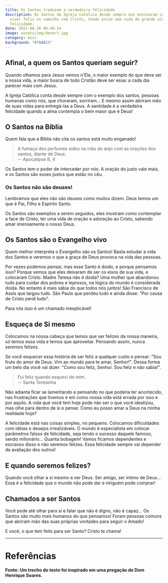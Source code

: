 ```yaml
---
title: Os Santos traduzem a verdadeira felicidade
description: Os Santos da Igreja Católica desde sempre nos ensinaram como é
  viver feliz no caminho com Cristo, tendo assim uma vida de grande alegria e
  felicidade.
date: 2021-06-26 06:46:14
image: assets/img/desert.jpg
category: misc
background: "#7AAB13"
---
```

## Afinal, a quem os Santos queriam seguir?

Quando olhamos para Jesus vemos n'Ele, o maior exemplo do que deve ser a nossa vida, a maior busca de todo Cristão deve ser essa: a cada dia parecer mais com Jesus.

A Igreja Católica conta desde sempre com o exemplo dos santos, pessoas humanas como nós, que choraram, sorriram... E mesmo assim abriram mão de suas vidas para entregá-las a Deus. A santidade é a verdadeira felicidade quando a alma contempla o bem maior que é Deus!

## O Santos na Bíblia

Quem fala que a Bíblia não cita os santos está muito enganado!

> A fumaça dos perfumes subiu na mão do anjo com as orações dos santos, diante de Deus.\
> -- Apocalipse 8, 4

Os Santos tem o poder de interceder por nós. A oração do justo vale mais, e os Santos são esses justos que estão no céu.

### **Os Santos não são deuses!**

Lembramos que eles não são deuses como muitos dizem. Deus temos um que é Pai, Filho e Espírito Santo. 

Os Santos são exemplos a serem seguidos, eles mostram como contemplar a face de Cristo, ter uma vida de oração e adoração ao Cristo, sabendo amar imensamente o nosso Deus.

## Os Santos são o Evangelho vivo

Quem melhor interpreta o Evangelho são os Santos! Basta estudar a vida dos Santos e veremos o que a graça de Deus provoca na vida das pessoas.

Por vezes podemos pensar, mas esse Santo é doido, e porque pensamos isso? Porque vemos que eles deixaram de ser os eixos de sua vida, e colocaram Cristo. Madre Teresa não é doida? Uma mulher que abandonou tudo para cuidar dos pobres e leprosos, na lógica do mundo é considerada doida. No entanto é mais sábia do que todos nós juntos! São Francisco de Assis que largou tudo. São Paulo que perdeu tudo e ainda disse: "Por causa de Cristo perdi tudo".

Para nós isso é um chamado inexplicável!

## Esqueça de Si mesmo

Colocamos na nossa cabeça que temos que ser felizes da nossa maneira, só temos essa vida e temos que aproveitar. Pensando assim, nunca seremos felizes.

Se você esquecer essa história de ser feliz a qualquer custo e pensar: "Sou fruto do amor de Deus. Vim ao mundo para te amar, Senhor!". Dessa forma um belo dia você vai dizer: "Como sou feliz, Senhor. Sou feliz e não sabia!".

> Fui feliz quando esqueci de mim.\
> -- Santa Teresinha

Não adianta ficar se lamentando e pensando no que poderia ter acontecido, nas frustrações que tivemos e em como nossa vida está errada por isso e por aquilo. A vida que você tem hoje pode não ser o que você idealizou, mas olhe para dentro de si e pense: Como eu posso amar a Deus na minha realidade hoje?

A felicidade está nas coisas simples, no pequeno. Colocamos dificuldades com idéias e desejos irrealizáveis. O mundo é especialista em colocar parâmetros falsos de felicidade, seja tendo o sucesso daquele famoso, sendo milionário... Quanta bobagem! Vamos ficamos dependentes e escravos disso e não seremos felizes. Essa felicidade sempre vai depender da avaliação dos outros!

## E quando seremos felizes?

Quando você olhar a si mesmo e ver Deus. Ser amigo, ser íntimo de Deus... Essa é a felicidade que o mundo não pode dar e ninguém pode comprar!

## Chamados a ser Santos

Você pode até olhar para si e falar que não é digno, não é capaz... Os Santos são muito mais humanos do que pensamos! Foram pessoas comuns que abriram mão das suas próprias vontades para seguir o Amado!

E você, o que tem feito para ser Santo? Cristo te chama!

- - -

# Referências

**Fonte: Um trecho do texto foi inspirado em uma pregação de Dom Henrique Soares.**